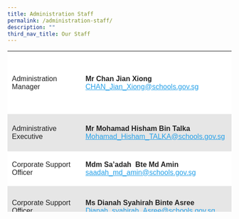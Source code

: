 ```yaml
---
title: Administration Staff
permalink: /administration-staff/
description: ""
third_nav_title: Our Staff
---
```

<table style="box-sizing: inherit; border-collapse: collapse; border-spacing: 0px; max-width: 100%; color: rgb(34, 34, 34); font-family: &quot;Source Sans Pro&quot;, sans-serif; font-size: 16px; font-style: normal; font-variant-ligatures: normal; font-variant-caps: normal; font-weight: 400; letter-spacing: normal; orphans: 2; text-align: start; text-transform: none; white-space: normal; widows: 2; word-spacing: 0px; -webkit-text-stroke-width: 0px; background-color: rgb(255, 255, 255); text-decoration-thickness: initial; text-decoration-style: initial; text-decoration-color: initial; width: 792.225px; height: 362px;"><tbody style="box-sizing: inherit;"><tr style="box-sizing: inherit; background: rgb(255, 255, 255); height: 141px;"><td style="box-sizing: inherit; padding: 5px 10px; width: 440.875px; height: 141px;">Administration Manager</td><td style="box-sizing: inherit; padding: 5px 10px; width: 351.35px; height: 141px;"><p style="box-sizing: inherit; font-size: 1em;"><strong style="box-sizing: inherit; font-weight: bold;">Mr Chan Jian Xiong<br style="box-sizing: inherit;"></strong><a href="mailto:CHAN_Jian_Xiong@schools.gov.sg" style="box-sizing: inherit; background-color: transparent; transition: all 0.25s ease-in-out 0s; text-decoration: underline; color: rgb(37, 160, 232);">CHAN_Jian_Xiong@schools.gov.sg</a></p></td></tr><tr style="box-sizing: inherit; background: rgb(230, 230, 230); height: 84px;"><td style="box-sizing: inherit; padding: 5px 10px; width: 440.875px; height: 84px;">Administrative Executive</td><td style="box-sizing: inherit; padding: 5px 10px; width: 351.35px; height: 84px;"><p style="box-sizing: inherit; font-size: 1em;"><strong style="box-sizing: inherit; font-weight: bold;">Mr Mohamad Hisham Bin Talka<br style="box-sizing: inherit;"></strong><a href="https://endeavourpri.moe.edu.sg/administration-staff/Mohamad_Hisham_TALKA@schools.gov.sg" style="box-sizing: inherit; background-color: transparent; transition: all 0.25s ease-in-out 0s; text-decoration: underline; color: rgb(37, 160, 232);">Mohamad_Hisham_TALKA@schools.gov.sg</a></p></td></tr><tr style="box-sizing: inherit; background: rgb(255, 255, 255); height: 21px;"><td style="box-sizing: inherit; padding: 5px 10px; width: 440.875px; height: 21px;">Corporate Support Officer</td><td style="box-sizing: inherit; padding: 5px 10px; width: 351.35px; height: 21px;"><p style="box-sizing: inherit; font-size: 1em;"><strong style="box-sizing: inherit; font-weight: bold;">Mdm Sa’adah &nbsp;Bte Md Amin<br style="box-sizing: inherit;"></strong><a href="https://endeavourpri.moe.edu.sg/administration-staff/saadah_md_amin@schools.gov.sg" style="box-sizing: inherit; background-color: transparent; transition: all 0.25s ease-in-out 0s; text-decoration: underline; color: rgb(37, 160, 232);">saadah_md_amin@schools.gov.sg</a><strong style="box-sizing: inherit; font-weight: bold;"><br style="box-sizing: inherit;"></strong></p></td></tr><tr style="box-sizing: inherit; background: rgb(230, 230, 230); height: 95px;"><td width="44" style="box-sizing: inherit; padding: 5px 10px; width: 440.875px; height: 95px;"><p style="box-sizing: inherit; font-size: 1em;">Corporate Support Officer</p></td><td width="211" style="box-sizing: inherit; padding: 5px 10px; width: 351.35px; height: 95px;"><p style="box-sizing: inherit; font-size: 1em;"><strong style="box-sizing: inherit; font-weight: bold;">Ms Dianah Syahirah Binte Asree<br style="box-sizing: inherit;"></strong><a href="https://endeavourpri.moe.edu.sg/administration-staff/Dianah_syahirah_Asree@schools.gov.sg" style="box-sizing: inherit; background-color: transparent; transition: all 0.25s ease-in-out 0s; text-decoration: underline; color: rgb(37, 160, 232);">Dianah_syahirah_Asree@schools.gov.sg</a></p></td></tr></tbody></table>